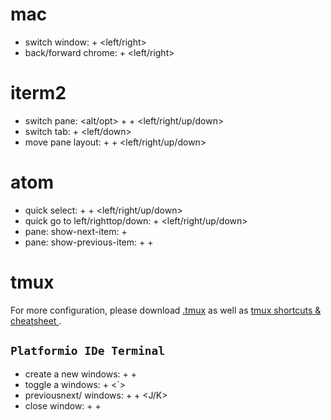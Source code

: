 # mac
* switch window: <ctr> + <left/right>
* back/forward chrome: <cmd> + <left/right>

# iterm2
* switch pane: <alt/opt> + <cmd> + <left/right/up/down>
* switch tab: <cmd> + <left/down>
* move pane layout: <ctr> + <cmd> + <left/right/up/down>

# atom
* quick select: <shift> + <cmd> + <left/right/up/down>
* quick go to left/righttop/down: <cmd> + <left/right/up/down>
* pane: show-next-item: <ctr> + <tab>
* pane: show-previous-item: <ctr> + <shift> + <tab>

# tmux
For more configuration, please download [.tmux](https://github.com/gpakosz/.tmux) as well as [tmux shortcuts & cheatsheet
](https://gist.github.com/MohamedAlaa/2961058).


## `Platformio IDe Terminal`
* create a new windows: <shift> + <cmd> + <T>
* toggle a windows: <ctrl> + <`>
* previousnext/ windows: <shift> + <cmd> + <J/K>
* close window: <shift> + <cmd> + <X>
